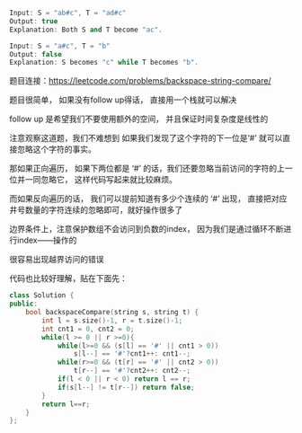```c++
Input: S = "ab#c", T = "ad#c"
Output: true
Explanation: Both S and T become "ac".
```



```c++
Input: S = "a#c", T = "b"
Output: false
Explanation: S becomes "c" while T becomes "b".
```



题目连接：https://leetcode.com/problems/backspace-string-compare/

题目很简单， 如果没有follow up得话， 直接用一个栈就可以解决

follow up 是希望我们不要使用额外的空间， 并且保证时间复杂度是线性的

注意观察这道题，我们不难想到 如果我们发现了这个字符的下一位是‘#’ 就可以直接忽略这个字符的事实。

那如果正向遍历， 如果下两位都是 ‘#’ 的话，我们还要忽略当前访问的字符的上一位并一同忽略它， 这样代码写起来就比较麻烦。

而如果反向遍历的话， 我们可以提前知道有多少个连续的 ‘#’ 出现， 直接把对应井号数量的字符连续的忽略即可，就好操作很多了

边界条件上，注意保护数组不会访问到负数的index， 因为我们是通过循环不断进行index——操作的

很容易出现越界访问的错误

代码也比较好理解，贴在下面先：

```c++
class Solution {
public:
    bool backspaceCompare(string s, string t) {
        int l = s.size()-1, r = t.size()-1;
        int cnt1 = 0, cnt2 = 0;
        while(l >= 0 || r >=0){
            while(l>=0 && (s[l] == '#' || cnt1 > 0)) 
                s[l--] == '#'?cnt1++: cnt1--;
            while(r>=0 && (t[r] == '#' || cnt2 > 0)) 
                t[r--] == '#'?cnt2++: cnt2--;
            if(l < 0 || r < 0) return l == r;
            if(s[l--] != t[r--]) return false;
        }
        return l==r;
    }
};
```

